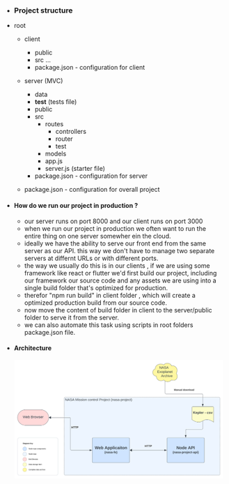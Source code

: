 - ### Project structure


- root
    - client 
        - public
        - src ...  
        - package.json - configuration for client

    - server (MVC)
        - data
        - __test__ (tests file)
        - public
        - src
            - routes
                - controllers
                - router
                - test
            - models 
            - app.js
            - server.js (starter file)
        - package.json - configuration for server

    - package.json - configuration for overall project

- #### How do we run our project in production ? 
    - our server runs on port 8000 and our client runs on port 3000
    - when we run our project in production we often want to run the entire thing on one server somewher ein the cloud.
    - ideally we have the ability to serve our front end from the same server as our API. this way we don't have to manage two separate servers at differnt URLs or with different ports.
    - the way we usually do this is in our clients , if we are using some framework like react or flutter we'd first build our project, including  our framework our source code and any assets we are using into a single build folder that's optimized for production. 
    - therefor "npm run build" in client folder , which will create a optimized production build from our source code.
    - now move the content of build folder in client to the server/public folder to serve it from the server. 
    - we can also automate this task using scripts in root folders package.json file.

- #### Architecture

    <img src="./Architecture.svg"/>


